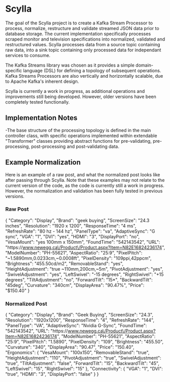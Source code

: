 # Scylla
The goal of the Scylla project is to create a Kafka Stream Processor to process, normalize, restructure 
and validate streamed JSON data prior to database storage. The current implementation specifically processes scraped monitor
and television specifications into normalized, validated and restructured values. Scylla processes data from a source topic
containing raw data, into a sink topic containing only processed data for independant services to consume.

The Kafka Streams library was chosen as it provides a simple domain-specific language (DSL) for defining a topology of 
subsequent operations. Kafka Streams Processors are also vertically and horizontally scalable, due to
Apache Kafka's inherent design.

Scylla is currently a work in progress, as additional operations and improvements still being developed. However, older
versions have been completely tested functionally.

## Implementation Notes
-The base structure of the processing topology is defined in the main controller class, with specific operations implemented
within extendable "Transformer" classes providing abstract functions for pre-validating, pre-processing, post-processing and
post-validating data.

## Example Normalization
Here is an example of a raw post, and what the normalized post looks like after passing through Scylla. Note that these examples may not relate to the current version of the code, as the code is currently still a work in progress. However, the normalization and validation has been fully tested in previous versions.

### Raw Post
{
  "Category": "Display",
  "Brand": "geek buying",
  "ScreenSize": "24.3 inches",
  "Resolution": "1920 x 1200",
  "ResponseTime": "4 ms",
  "RefreshRate": "80 hz - 144 hz",
  "PanelType": "va",
  "AdaptiveSync": "G sync",
  "VGA": "1",
  "DVI": "yes",
  "HDMI": "3",
  "DisplayPort": "no",
  "VesaMount": "yes 100mm x 150mm",
  "FoundTime": "542143542",
  "URL": "https:\/\/www.newegg.ca\/Product\/Product.aspx?Item=N82E16824236174",
  "ModelNumber": "PH-55621",
  "AspectRatio": "25:9",
  "PixelPitch": "~1.5890mm,0.0233cm,~0.0008ft",
  "PixelDensity": "109ppi,42ppcm",
  "Brightness": "455.50cd\/m2",
  "RemovableStand": "yes",
  "HeightAdjustment": "true ~110mm,200cm,~5m",
  "PivotAdjustment": "yes",
  "SwivelAdjustment": "yes",
  "LeftSwivel": "-15 degrees",
  "RightSwivel": "+15 degrees",
  "TiltAdjustment": "no",
  "ForwardTilt": "15*",
  "BackwardTilt": "45deg",
  "Curvature": "340cm",
  "DisplayArea": "90.47%",
  "Price": "$150.40"
} 

### Normalized Post
{
  "Category": "Display",
  "Brand": "Geek Buying",
  "ScreenSize": "24.3",
  "Resolution": "1920x1200",
  "ResponseTime": "4",
  "RefreshRate": "144",
  "PanelType": "VA",
  "AdaptiveSync": "Nvidia G-Sync",
  "FoundTime": "542143542",
  "URL": "https:\/\/www.newegg.ca\/Product\/Product.aspx?Item=N82E16824236174",
  "ModelNumber": "PH-55621",
  "AspectRatio": "25:9",
  "PixelPitch": "1.5890",
  "PixelDensity": "109",
  "Brightness": "455.50",
  "Curvature": "340",
  "DisplayArea": "90.47",
  "Price": "150.40",
  "Ergonomics": {
    "VesaMount": "100x150",
    "RemovableStand": "true",
    "HeightAdjustment": "110",
    "PivotAdjustment": "true",
    "SwivelAdjustment": "true",
    "TiltAdjustment": "false",
    "ForwardTilt": "15",
    "BackwardTilt": "45",
    "LeftSwivel": "15",
    "RightSwivel": "15"
  },
  "Connectivity": {
    "VGA": "1",
    "DVI": "true",
    "HDMI": "3",
    "DisplayPort": "false"
  }
}
